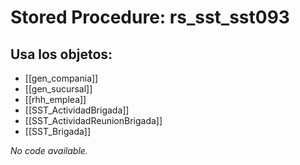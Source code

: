 # Stored Procedure: rs_sst_sst093

## Usa los objetos:
- [[gen_compania]]
- [[gen_sucursal]]
- [[rhh_emplea]]
- [[SST_ActividadBrigada]]
- [[SST_ActividadReunionBrigada]]
- [[SST_Brigada]]

*No code available.*

